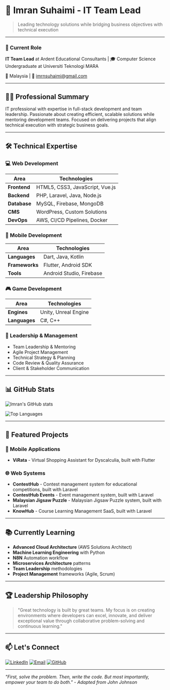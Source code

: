 # 💼 Imran Suhaimi - IT Team Lead

> Leading technology solutions while bridging business objectives with technical execution

---

### 🧭 Current Role
**IT Team Lead** at Ardent Educational Consultants | 🎓 Computer Science Undergraduate at Universiti Teknologi MARA

📍 Malaysia | 📧 imrnsuhaimi@gmail.com

---

## 👨‍💻 Professional Summary

IT professional with expertise in full-stack development and team leadership. Passionate about creating efficient, scalable solutions while mentoring development teams. Focused on delivering projects that align technical execution with strategic business goals.

---

## 🛠️ Technical Expertise

### 💻 Web Development
| Area        | Technologies |
|-------------|-------------|
| **Frontend**  | HTML5, CSS3, JavaScript, Vue.js |
| **Backend**   | PHP, Laravel, Java, Node.js |
| **Database**  | MySQL, Firebase, MongoDB |
| **CMS**       | WordPress, Custom Solutions |
| **DevOps**    | AWS, CI/CD Pipelines, Docker |

### 📱 Mobile Development
| Area        | Technologies |
|-------------|-------------|
| **Languages**  | Dart, Java, Kotlin |
| **Frameworks** | Flutter, Android SDK |
| **Tools**      | Android Studio, Firebase |

### 🎮 Game Development
| Area        | Technologies |
|-------------|-------------|
| **Engines**   | Unity, Unreal Engine |
| **Languages** | C#, C++ |

### 🚀 Leadership & Management
- Team Leadership & Mentoring
- Agile Project Management
- Technical Strategy & Planning
- Code Review & Quality Assurance
- Client & Stakeholder Communication

---

## 📊 GitHub Stats

![Imran's GitHub stats](https://github-readme-stats.vercel.app/api?username=imrnekko&show_icons=true&theme=radical&hide_title=true&count_private=true)

![Top Languages](https://github-readme-stats.vercel.app/api/top-langs/?username=imrnekko&layout=compact&theme=radical&langs_count=8)

---

## 🌟 Featured Projects

### 📱 Mobile Applications
- **ViRata** - Virtual Shopping Assistant for Dyscalculia, built with Flutter

### 🌐 Web Systems
- **ContestHub** - Contest management system for educational competitions, built with Laravel
- **ContestHub Events** - Event management system, built with Laravel
- **Malaysian Jigsaw Puzzle** - Malaysian Jigsaw Puzzle system, built with Laravel
- **KnowHub** - Course Learning Management SaaS, built with Laravel

---

## 📚 Currently Learning

- **Advanced Cloud Architecture** (AWS Solutions Architect)
- **Machine Learning Engineering** with Python
- **N8N** Automation workflow
- **Microservices Architecture** patterns
- **Team Leadership** methodologies
- **Project Management** frameworks (Agile, Scrum)

---

## 🏆 Leadership Philosophy

> "Great technology is built by great teams. My focus is on creating environments where developers can excel, innovate, and deliver exceptional value through collaborative problem-solving and continuous learning."

---

## 📫 Let's Connect

[![LinkedIn](https://img.shields.io/badge/LinkedIn-Imran_Suhaimi-0077B5?style=for-the-badge&logo=linkedin)](https://www.linkedin.com/in/muhammad-imran-suhaimi-b216aa20a/)
[![Email](https://img.shields.io/badge/Email-imrnsuhaimi@gmail.com-D14836?style=for-the-badge&logo=gmail&logoColor=white)](mailto:imrnsuhaimi@gmail.com)
[![GitHub](https://img.shields.io/badge/GitHub-imrnekko-100000?style=for-the-badge&logo=github&logoColor=white)](https://github.com/imrnekko)

---

*"First, solve the problem. Then, write the code. But most importantly, empower your team to do both." - Adapted from John Johnson*
